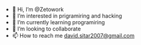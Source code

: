 - 👋 Hi, I’m @Zetowork
- 👀 I’m interested in prigramiring and hacking
- 🌱 I’m currently learning programiring
- 💞️ I’m looking to collaborate 
- 📫 How to reach me david.sitar2007@gmail.com 

<!---
Zetowork/Zetowork is a ✨ special ✨ repository because its `README.md` (this file) appears on your GitHub profile.
You can click the Preview link to take a look at your changes.
--->
